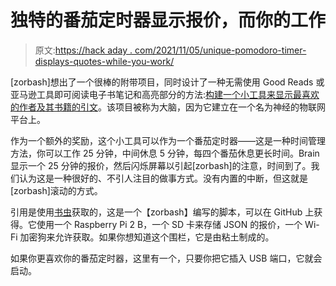 # 独特的番茄定时器显示报价，而你的工作

> 原文:[https://hack aday . com/2021/11/05/unique-pomodoro-timer-displays-quotes-while-you-work/](https://hackaday.com/2021/11/05/unique-pomodoro-timer-displays-quotes-while-you-work/)

[zorbash]想出了一个很棒的附带项目，同时设计了一种无需使用 Good Reads 或亚马逊工具即可阅读电子书笔记和高亮部分的方法:[构建一个小工具来显示最喜欢的作者及其书籍的引文](https://zorbash.com/post/elixir-nerves-pomodoro-timer/)。该项目被称为大脑，因为它建立在一个名为神经的物联网平台上。

作为一个额外的奖励，这个小工具可以作为一个番茄定时器——这是一种时间管理方法，你可以工作 25 分钟，中间休息 5 分钟，每四个番茄休息更长时间。Brain 显示一个 25 分钟的报价，然后闪烁屏幕以引起[zorbash]的注意，时间到了。我们认为这是一种很好的、不引人注目的做事方式。没有内置的中断，但这就是[zorbash]滚动的方式。

引用是使用[书虫](https://github.com/zorbash/bookworm)获取的，这是一个【zorbash】编写的脚本，可以在 GitHub 上获得。它使用一个 Raspberry Pi 2 B，一个 SD 卡来存储 JSON 的报价，一个 Wi-Fi 加密狗来允许获取。如果你想知道这个围栏，它是由粘土制成的。

如果你更喜欢你的番茄定时器，这里有一个，只要你把它插入 USB 端口，它就会启动。